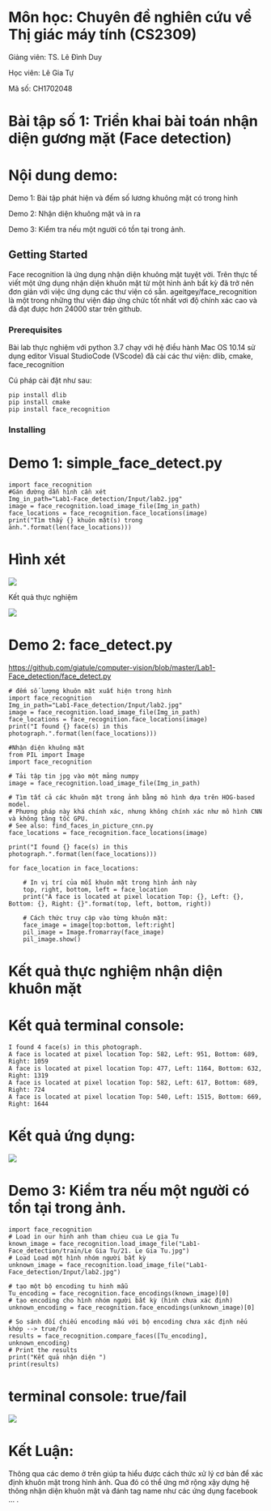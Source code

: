 # Môn học: Chuyên đề nghiên cứu về Thị giác máy tính (CS2309)

Giảng viên: TS. Lê Đình Duy

Học viên: Lê Gia Tự

Mã số: CH1702048
# Bài tập số 1: Triển khai bài toán nhận diện gương mặt (Face detection)
# Nội dung demo:

Demo 1: Bài tập phát hiện và đếm số lương khuông mặt có trong hình

Demo 2: Nhận diện khuông mặt và in ra

Demo 3: Kiểm tra nếu một người có tồn tại trong ảnh.


## Getting Started

Face recognition là ứng dụng nhận diện khuông mặt tuyệt vời. Trên thực tế viết một ứng dụng nhận diện khuôn mặt từ một hình ảnh bất kỳ đã trở nên đơn giản với việc ứng dụng các thư viện có sẵn.
ageitgey/face_recognition là một trong những thư viện đáp ứng chức tốt nhất vơi độ chính xác cao và đã đạt được hơn 24000 star trên github.


### Prerequisites

Bài lab thực nghiệm với python 3.7 chạy với hệ điều hành Mac OS 10.14 sử dụng editor Visual StudioCode (VScode)
đã cài các thư viện: dlib, cmake, face_recognition

Cú pháp cài đặt như sau: 
```
pip install dlib
pip install cmake
pip install face_recognition
```

### Installing

# Demo 1: simple_face_detect.py

```
import face_recognition
#Gán đường dẫn hình cần xét
Img_in_path="Lab1-Face_detection/Input/lab2.jpg"
image = face_recognition.load_image_file(Img_in_path)
face_locations = face_recognition.face_locations(image)
print("Tìm thấy {} khuôn mặt(s) trong ảnh.".format(len(face_locations)))
```
# Hình xét 

![](https://github.com/giatule/computer-vision/blob/master/Lab1-Face_detection/Input/lab2.jpg)

Kết quả thực nghiệm

![](https://github.com/giatule/computer-vision/blob/master/readme_img/simple_face_detect.png)


# Demo 2: face_detect.py
https://github.com/giatule/computer-vision/blob/master/Lab1-Face_detection/face_detect.py

```
# đếm số lượng khuôn mặt xuất hiện trong hình
import face_recognition
Img_in_path="Lab1-Face_detection/Input/lab2.jpg"
image = face_recognition.load_image_file(Img_in_path)
face_locations = face_recognition.face_locations(image)
print("I found {} face(s) in this photograph.".format(len(face_locations)))

#Nhận diện khuông mặt
from PIL import Image
import face_recognition

# Tải tập tin jpg vào một mảng numpy
image = face_recognition.load_image_file(Img_in_path)

# Tìm tất cả các khuôn mặt trong ảnh bằng mô hình dựa trên HOG-based model.
# Phương pháp này khá chính xác, nhưng không chính xác như mô hình CNN và không tăng tốc GPU.
# See also: find_faces_in_picture_cnn.py
face_locations = face_recognition.face_locations(image)

print("I found {} face(s) in this photograph.".format(len(face_locations)))

for face_location in face_locations:

    # In vị trí của mỗi khuôn mặt trong hình ảnh này
    top, right, bottom, left = face_location
    print("A face is located at pixel location Top: {}, Left: {}, Bottom: {}, Right: {}".format(top, left, bottom, right))

    # Cách thức truy cập vào từng khuôn mặt:
    face_image = image[top:bottom, left:right]
    pil_image = Image.fromarray(face_image)
    pil_image.show()
```

# Kết quả thực nghiệm nhận diện khuôn mặt
# Kết quả terminal console: 
```
I found 4 face(s) in this photograph.
A face is located at pixel location Top: 582, Left: 951, Bottom: 689, Right: 1059
A face is located at pixel location Top: 477, Left: 1164, Bottom: 632, Right: 1319
A face is located at pixel location Top: 582, Left: 617, Bottom: 689, Right: 724
A face is located at pixel location Top: 540, Left: 1515, Bottom: 669, Right: 1644
```

# Kết quả ứng dụng: 

![](https://github.com/giatule/computer-vision/blob/master/readme_img/Demo2_face_detect.png)


# Demo 3: Kiểm tra nếu một người có tồn tại trong ảnh.

```
import face_recognition
# Load in our hinh anh tham chieu cua Le gia Tu
known_image = face_recognition.load_image_file("Lab1-Face_detection/train/Le Gia Tu/21. Le Gia Tu.jpg")
# Load Load một hình nhóm người bất kỳ
unknown_image = face_recognition.load_image_file("Lab1-Face_detection/Input/lab2.jpg")

# tạo một bộ encoding tu hinh mẫu
Tu_encoding = face_recognition.face_encodings(known_image)[0]
# tạo encoding cho hình nhóm người bất kỳ (hình chưa xác định)
unknown_encoding = face_recognition.face_encodings(unknown_image)[0]

# So sánh đối chiếu encoding mấu với bộ encoding chưa xác định nếu khớp --> true/fo
results = face_recognition.compare_faces([Tu_encoding], unknown_encoding)
# Print the results
print("Kết quả nhận diện ")
print(results)
```
# terminal console: true/fail

![](https://github.com/giatule/computer-vision/blob/master/readme_img/check_exist_face.png)

# Kết Luận: 

Thông qua các demo ở trên giúp ta hiểu được cách thức xử lý cơ bản để xác định khuôn mặt trong hình ảnh. Qua đó có thể ứng mở rộng xậy dựng hệ thông nhận diện khuôn mặt và đánh tag name như các ứng dụng facebook ... .
